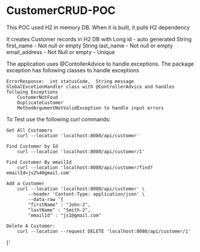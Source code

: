 ﻿# CustomerCRUD-POC
This POC used H2 in memory DB.  When it is built, it pulls H2 dependency

It creates Customer records in H2 DB with 
    Long id - auto generated
    String first_name   - Not null or empty
    String last_name    - Not null or empty
    email_address       - Not Null or empty - Unique

The application uses @ContollerAdvice to handle exceptions.
The package exception has following classes to handle exceptions

    ErrorResponse:  int statusCode,  String message
    GlobalExcetionHandler class with @ControllerAdvice and handles follwing Exceptions
        CustomerNotFoud
        DuplicateCustomer
        MethodArgumentNotValidException to handle input errors

To Test use the following curl commands:

    Get All Customers
        curl --location 'localhost:8080/api/customer'

    Find Customer by Id
        curl --location 'localhost:8080/api/customer/1'

    Find Customer By emailId
        curl --location 'localhost:8080/api/customer/find?emailId=js2%40gmail.com'

    Add a Customer
        curl --location 'localhost:8080/api/customer' \
            --header 'Content-Type: application/json' \
            --data-raw '{
            "firstName" : "John-2",
            "lastName" : "Smith-2",
            "emailId" : "js1@gmail.com"

    Delete A Customer:
        curl --location --request DELETE 'localhost:8080/api/customer/1'
}'
    
